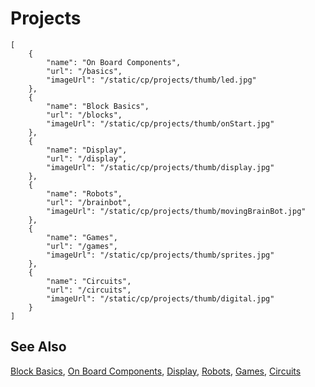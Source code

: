 # Projects

```codecard
[
    {
        "name": "On Board Components",
        "url": "/basics",
        "imageUrl": "/static/cp/projects/thumb/led.jpg"
    },
    {
        "name": "Block Basics",
        "url": "/blocks",
        "imageUrl": "/static/cp/projects/thumb/onStart.jpg"
    },
    {
        "name": "Display",
        "url": "/display",
        "imageUrl": "/static/cp/projects/thumb/display.jpg"
    },
    {
        "name": "Robots",
        "url": "/brainbot",
        "imageUrl": "/static/cp/projects/thumb/movingBrainBot.jpg"
    },
    {
        "name": "Games",
        "url": "/games",
        "imageUrl": "/static/cp/projects/thumb/sprites.jpg"
    },
    {
        "name": "Circuits",
        "url": "/circuits",
        "imageUrl": "/static/cp/projects/thumb/digital.jpg"
    }
]
```

## See Also

[Block Basics](/blocks),
[On Board Components](/basics),
[Display](/display),
[Robots](/brainbot),
[Games](/games),
[Circuits](/circuits)


